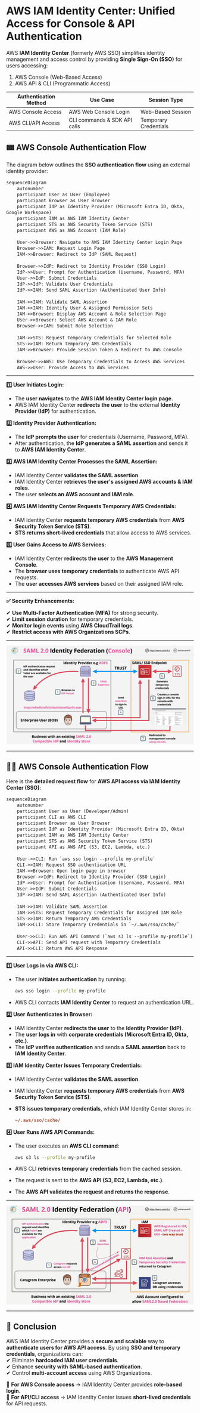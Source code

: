 # AWS IAM Identity Center: Unified Access for Console & API Authentication

AWS **IAM Identity Center** (formerly AWS SSO) simplifies identity management and access control by providing **Single Sign-On (SSO)** for users accessing:

1. AWS Console (Web-Based Access)
1. AWS API & CLI (Programmatic Access)

| Authentication Method | Use Case                     | Session Type          |
| --------------------- | ---------------------------- | --------------------- |
| AWS Console Access    | AWS Web Console Login        | Web-Based Session     |
| AWS CLI/API Access    | CLI commands & SDK API calls | Temporary Credentials |

## 📟 **AWS Console Authentication Flow**

The diagram below outlines the **SSO authentication flow** using an external identity provider:

```mermaid
sequenceDiagram
    autonumber
    participant User as User (Employee)
    participant Browser as User Browser
    participant IdP as Identity Provider (Microsoft Entra ID, Okta, Google Workspace)
    participant IAM as AWS IAM Identity Center
    participant STS as AWS Security Token Service (STS)
    participant AWS as AWS Account (IAM Role)

    User->>Browser: Navigate to AWS IAM Identity Center Login Page
    Browser->>IAM: Request Login Page
    IAM->>Browser: Redirect to IdP (SAML Request)

    Browser->>IdP: Redirect to Identity Provider (SSO Login)
    IdP->>User: Prompt for Authentication (Username, Password, MFA)
    User->>IdP: Submit Credentials
    IdP->>IdP: Validate User Credentials
    IdP->>IAM: Send SAML Assertion (Authenticated User Info)

    IAM->>IAM: Validate SAML Assertion
    IAM->>IAM: Identify User & Assigned Permission Sets
    IAM->>Browser: Display AWS Account & Role Selection Page
    User->>Browser: Select AWS Account & IAM Role
    Browser->>IAM: Submit Role Selection

    IAM->>STS: Request Temporary Credentials for Selected Role
    STS->>IAM: Return Temporary AWS Credentials
    IAM->>Browser: Provide Session Token & Redirect to AWS Console

    Browser->>AWS: Use Temporary Credentials to Access AWS Services
    AWS->>User: Provide Access to AWS Services
```

---

**1️⃣ User Initiates Login:**

- The **user navigates** to the **AWS IAM Identity Center login page**.
- AWS IAM Identity Center **redirects the user** to the external **Identity Provider (IdP)** for authentication.

**2️⃣ Identity Provider Authentication:**

- The **IdP prompts the user** for credentials (Username, Password, MFA).
- After authentication, the **IdP generates a SAML assertion** and sends it to **AWS IAM Identity Center**.

**3️⃣ AWS IAM Identity Center Processes the SAML Assertion:**

- IAM Identity Center **validates the SAML assertion**.
- IAM Identity Center **retrieves the user's assigned AWS accounts & IAM roles**.
- The user **selects an AWS account and IAM role**.

**4️⃣ AWS IAM Identity Center Requests Temporary AWS Credentials:**

- IAM Identity Center **requests temporary AWS credentials** from **AWS Security Token Service (STS)**.
- **STS returns short-lived credentials** that allow access to AWS services.

**5️⃣ User Gains Access to AWS Services:**

- IAM Identity Center **redirects the user** to the **AWS Management Console**.
- The **browser uses temporary credentials** to authenticate AWS API requests.
- The **user accesses AWS services** based on their assigned IAM role.

---

**✅ Security Enhancements:**

✔ **Use Multi-Factor Authentication (MFA)** for strong security.  
✔ **Limit session duration** for temporary credentials.  
✔ **Monitor login events** using **AWS CloudTrail logs**.  
✔ **Restrict access with AWS Organizations SCPs**.

---

<div style="text-align: center;">
    <img src="images/saml-idf-console.png" alt="SAML-Identity-Federation-Console" />
</div>

---

## 🧑‍💻 **AWS Console Authentication Flow**

Here is the **detailed request flow** for **AWS API access via IAM Identity Center (SSO)**:

```mermaid
sequenceDiagram
    autonumber
    participant User as User (Developer/Admin)
    participant CLI as AWS CLI
    participant Browser as User Browser
    participant IdP as Identity Provider (Microsoft Entra ID, Okta)
    participant IAM as AWS IAM Identity Center
    participant STS as AWS Security Token Service (STS)
    participant API as AWS API (S3, EC2, Lambda, etc.)

    User->>CLI: Run `aws sso login --profile my-profile`
    CLI->>IAM: Request SSO authentication URL
    IAM->>Browser: Open login page in browser
    Browser->>IdP: Redirect to Identity Provider (SSO Login)
    IdP->>User: Prompt for Authentication (Username, Password, MFA)
    User->>IdP: Submit Credentials
    IdP->>IAM: Send SAML Assertion (Authenticated User Info)

    IAM->>IAM: Validate SAML Assertion
    IAM->>STS: Request Temporary Credentials for Assigned IAM Role
    STS->>IAM: Return Temporary AWS Credentials
    IAM->>CLI: Store Temporary Credentials in `~/.aws/sso/cache/`

    User->>CLI: Run AWS API Command (`aws s3 ls --profile my-profile`)
    CLI->>API: Send API request with Temporary Credentials
    API->>CLI: Return AWS API Response
```

---

**1️⃣ User Logs in via AWS CLI:**

- The user **initiates authentication** by running:

  ```bash
  aws sso login --profile my-profile
  ```

- AWS CLI contacts **IAM Identity Center** to request an authentication URL.

**2️⃣ User Authenticates in Browser:**

- IAM Identity Center **redirects the user** to the **Identity Provider (IdP)**.
- The **user logs in** with **corporate credentials (Microsoft Entra ID, Okta, etc.)**.
- The **IdP verifies authentication** and sends a **SAML assertion** back to **IAM Identity Center**.

**3️⃣ IAM Identity Center Issues Temporary Credentials:**

- IAM Identity Center **validates the SAML assertion**.
- IAM Identity Center **requests temporary AWS credentials** from **AWS Security Token Service (STS)**.
- **STS issues temporary credentials**, which IAM Identity Center stores in:

  ```ini
  ~/.aws/sso/cache/
  ```

**4️⃣ User Runs AWS API Commands:**

- The user executes an **AWS CLI command**:

  ```bash
  aws s3 ls --profile my-profile
  ```

- AWS CLI **retrieves temporary credentials** from the cached session.
- The request is sent to the **AWS API (S3, EC2, Lambda, etc.)**.
- The **AWS API validates the request and returns the response**.

---

<div style="text-align: center;">
    <img src="images/saml-idf-api.png" alt="SAML-Identity-Federation-API" />
</div>

---

## 🚀 **Conclusion**

AWS IAM Identity Center provides a **secure and scalable** way to **authenticate users for AWS API access**. By using **SSO and temporary credentials**, organizations can:  
✔ Eliminate **hardcoded IAM user credentials**.  
✔ Enhance **security with SAML-based authentication**.  
✔ Control **multi-account access** using AWS Organizations.

🔹 **For AWS Console access** → IAM Identity Center provides **role-based login**.  
🔹 **For API/CLI access** → IAM Identity Center issues **short-lived credentials** for API requests.
